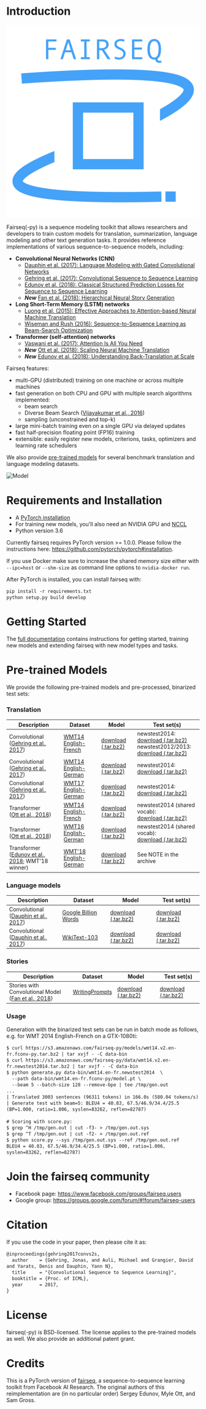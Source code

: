 # Introduction

![Fairseq Logo](fairseq_logo.png)

Fairseq(-py) is a sequence modeling toolkit that allows researchers and
developers to train custom models for translation, summarization, language
modeling and other text generation tasks. It provides reference implementations
of various sequence-to-sequence models, including:
- **Convolutional Neural Networks (CNN)**
  - [Dauphin et al. (2017): Language Modeling with Gated Convolutional Networks](https://arxiv.org/abs/1612.08083)
  - [Gehring et al. (2017): Convolutional Sequence to Sequence Learning](https://arxiv.org/abs/1705.03122)
  - [Edunov et al. (2018): Classical Structured Prediction Losses for Sequence to Sequence Learning](https://arxiv.org/abs/1711.04956)
  - **_New_** [Fan et al. (2018): Hierarchical Neural Story Generation](https://arxiv.org/abs/1805.04833)
- **Long Short-Term Memory (LSTM) networks**
  - [Luong et al. (2015): Effective Approaches to Attention-based Neural Machine Translation](https://arxiv.org/abs/1508.04025)
  - [Wiseman and Rush (2016): Sequence-to-Sequence Learning as Beam-Search Optimization](https://arxiv.org/abs/1606.02960)
- **Transformer (self-attention) networks**
  - [Vaswani et al. (2017): Attention Is All You Need](https://arxiv.org/abs/1706.03762)
  - **_New_** [Ott et al. (2018): Scaling Neural Machine Translation](https://arxiv.org/abs/1806.00187)
  - **_New_** [Edunov et al. (2018): Understanding Back-Translation at Scale](https://arxiv.org/abs/1808.09381)

Fairseq features:
- multi-GPU (distributed) training on one machine or across multiple machines
- fast generation on both CPU and GPU with multiple search algorithms implemented:
  - beam search
  - Diverse Beam Search ([Vijayakumar et al., 2016](https://arxiv.org/abs/1610.02424))
  - sampling (unconstrained and top-k)
- large mini-batch training even on a single GPU via delayed updates
- fast half-precision floating point (FP16) training
- extensible: easily register new models, criterions, tasks, optimizers and learning rate schedulers

We also provide [pre-trained models](#pre-trained-models) for several benchmark
translation and language modeling datasets.

![Model](fairseq.gif)

# Requirements and Installation
* A [PyTorch installation](http://pytorch.org/)
* For training new models, you'll also need an NVIDIA GPU and [NCCL](https://github.com/NVIDIA/nccl)
* Python version 3.6

Currently fairseq requires PyTorch version >= 1.0.0.
Please follow the instructions here: https://github.com/pytorch/pytorch#installation.

If you use Docker make sure to increase the shared memory size either with
`--ipc=host` or `--shm-size` as command line options to `nvidia-docker run`.

After PyTorch is installed, you can install fairseq with:
```
pip install -r requirements.txt
python setup.py build develop
```

# Getting Started

The [full documentation](https://fairseq.readthedocs.io/) contains instructions
for getting started, training new models and extending fairseq with new model
types and tasks.

# Pre-trained Models

We provide the following pre-trained models and pre-processed, binarized test sets:

### Translation

Description | Dataset | Model | Test set(s)
---|---|---|---
Convolutional <br> ([Gehring et al., 2017](https://arxiv.org/abs/1705.03122)) | [WMT14 English-French](http://statmt.org/wmt14/translation-task.html#Download) | [download (.tar.bz2)](https://s3.amazonaws.com/fairseq-py/models/wmt14.v2.en-fr.fconv-py.tar.bz2) | newstest2014: <br> [download (.tar.bz2)](https://s3.amazonaws.com/fairseq-py/data/wmt14.v2.en-fr.newstest2014.tar.bz2) <br> newstest2012/2013: <br> [download (.tar.bz2)](https://s3.amazonaws.com/fairseq-py/data/wmt14.v2.en-fr.ntst1213.tar.bz2)
Convolutional <br> ([Gehring et al., 2017](https://arxiv.org/abs/1705.03122)) | [WMT14 English-German](http://statmt.org/wmt14/translation-task.html#Download) | [download (.tar.bz2)](https://s3.amazonaws.com/fairseq-py/models/wmt14.en-de.fconv-py.tar.bz2) | newstest2014: <br> [download (.tar.bz2)](https://s3.amazonaws.com/fairseq-py/data/wmt14.en-de.newstest2014.tar.bz2)
Convolutional <br> ([Gehring et al., 2017](https://arxiv.org/abs/1705.03122)) | [WMT17 English-German](http://statmt.org/wmt17/translation-task.html#Download) | [download (.tar.bz2)](https://s3.amazonaws.com/fairseq-py/models/wmt17.v2.en-de.fconv-py.tar.bz2) | newstest2014: <br> [download (.tar.bz2)](https://s3.amazonaws.com/fairseq-py/data/wmt17.v2.en-de.newstest2014.tar.bz2)
Transformer <br> ([Ott et al., 2018](https://arxiv.org/abs/1806.00187)) | [WMT14 English-French](http://statmt.org/wmt14/translation-task.html#Download) | [download (.tar.bz2)](https://s3.amazonaws.com/fairseq-py/models/wmt14.en-fr.joined-dict.transformer.tar.bz2) | newstest2014 (shared vocab): <br> [download (.tar.bz2)](https://s3.amazonaws.com/fairseq-py/data/wmt14.en-fr.joined-dict.newstest2014.tar.bz2)
Transformer <br> ([Ott et al., 2018](https://arxiv.org/abs/1806.00187)) | [WMT16 English-German](https://drive.google.com/uc?export=download&id=0B_bZck-ksdkpM25jRUN2X2UxMm8) | [download (.tar.bz2)](https://s3.amazonaws.com/fairseq-py/models/wmt16.en-de.joined-dict.transformer.tar.bz2) | newstest2014 (shared vocab): <br> [download (.tar.bz2)](https://s3.amazonaws.com/fairseq-py/data/wmt16.en-de.joined-dict.newstest2014.tar.bz2)
Transformer <br> ([Edunov et al., 2018](https://arxiv.org/abs/1808.09381); WMT'18 winner) | [WMT'18 English-German](http://www.statmt.org/wmt18/translation-task.html) | [download (.tar.bz2)](https://s3.amazonaws.com/fairseq-py/models/wmt18.en-de.ensemble.tar.bz2) | See NOTE in the archive

### Language models

Description | Dataset | Model | Test set(s)
---|---|---|---
Convolutional <br> ([Dauphin et al., 2017](https://arxiv.org/abs/1612.08083)) | [Google Billion Words](https://github.com/ciprian-chelba/1-billion-word-language-modeling-benchmark) | [download (.tar.bz2)](https://s3.amazonaws.com/fairseq-py/models/gbw_fconv_lm.tar.bz2) | [download (.tar.bz2)](https://s3.amazonaws.com/fairseq-py/data/gbw_test_lm.tar.bz2)
Convolutional <br> ([Dauphin et al., 2017](https://arxiv.org/abs/1612.08083)) | [WikiText-103](https://einstein.ai/research/the-wikitext-long-term-dependency-language-modeling-dataset) | [download (.tar.bz2)](https://s3.amazonaws.com/fairseq-py/models/wiki103_fconv_lm.tar.bz2) | [download (.tar.bz2)](https://s3.amazonaws.com/fairseq-py/data/wiki103_test_lm.tar.bz2)

### Stories

Description | Dataset | Model | Test set(s)
---|---|---|---
Stories with Convolutional Model <br> ([Fan et al., 2018](https://arxiv.org/abs/1805.04833)) | [WritingPrompts](https://arxiv.org/abs/1805.04833) | [download (.tar.bz2)](https://s3.amazonaws.com/fairseq-py/models/stories_checkpoint.tar.bz2) | [download (.tar.bz2)](https://s3.amazonaws.com/fairseq-py/data/stories_test.tar.bz2)


### Usage

Generation with the binarized test sets can be run in batch mode as follows, e.g. for WMT 2014 English-French on a GTX-1080ti:
```
$ curl https://s3.amazonaws.com/fairseq-py/models/wmt14.v2.en-fr.fconv-py.tar.bz2 | tar xvjf - -C data-bin
$ curl https://s3.amazonaws.com/fairseq-py/data/wmt14.v2.en-fr.newstest2014.tar.bz2 | tar xvjf - -C data-bin
$ python generate.py data-bin/wmt14.en-fr.newstest2014  \
  --path data-bin/wmt14.en-fr.fconv-py/model.pt \
  --beam 5 --batch-size 128 --remove-bpe | tee /tmp/gen.out
...
| Translated 3003 sentences (96311 tokens) in 166.0s (580.04 tokens/s)
| Generate test with beam=5: BLEU4 = 40.83, 67.5/46.9/34.4/25.5 (BP=1.000, ratio=1.006, syslen=83262, reflen=82787)

# Scoring with score.py:
$ grep ^H /tmp/gen.out | cut -f3- > /tmp/gen.out.sys
$ grep ^T /tmp/gen.out | cut -f2- > /tmp/gen.out.ref
$ python score.py --sys /tmp/gen.out.sys --ref /tmp/gen.out.ref
BLEU4 = 40.83, 67.5/46.9/34.4/25.5 (BP=1.000, ratio=1.006, syslen=83262, reflen=82787)
```

# Join the fairseq community

* Facebook page: https://www.facebook.com/groups/fairseq.users
* Google group: https://groups.google.com/forum/#!forum/fairseq-users

# Citation

If you use the code in your paper, then please cite it as:

```
@inproceedings{gehring2017convs2s,
  author    = {Gehring, Jonas, and Auli, Michael and Grangier, David and Yarats, Denis and Dauphin, Yann N},
  title     = "{Convolutional Sequence to Sequence Learning}",
  booktitle = {Proc. of ICML},
  year      = 2017,
}
```

# License
fairseq(-py) is BSD-licensed.
The license applies to the pre-trained models as well.
We also provide an additional patent grant.

# Credits
This is a PyTorch version of
[fairseq](https://github.com/facebookresearch/fairseq), a sequence-to-sequence
learning toolkit from Facebook AI Research. The original authors of this
reimplementation are (in no particular order) Sergey Edunov, Myle Ott, and Sam
Gross.
